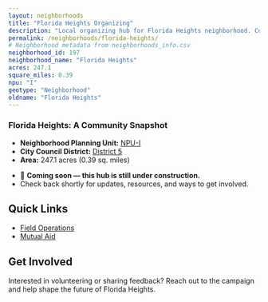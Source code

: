 ```yaml
---
layout: neighborhoods
title: "Florida Heights Organizing"
description: "Local organizing hub for Florida Heights neighborhood. Connect with field operations, mutual aid, and community organizing efforts."
permalink: /neighborhoods/florida-heights/
# Neighborhood metadata from neighborhoods_info.csv
neighborhood_id: 197
neighborhood_name: "Florida Heights"
acres: 247.1
square_miles: 0.39
npu: "I"
geotype: "Neighborhood"
oldname: "Florida Heights"
---
```


### **Florida Heights: A Community Snapshot**

  * **Neighborhood Planning Unit:** [NPU-I](https://www.atlantaga.gov/government/departments/city-planning/neighborhood-planning-units/neighborhood-and-npu-contacts)
  * **City Council District:** [District 5](https://citycouncil.atlantaga.gov/council-members)
  * **Area:** 247.1 acres (0.39 sq. miles)

- 🚧 **Coming soon — this hub is still under construction.**
- Check back shortly for updates, resources, and ways to get involved.

## Quick Links

- [Field Operations](./field-ops/)
- [Mutual Aid](./mutual-aid/)

## Get Involved

Interested in volunteering or sharing feedback? Reach out to the campaign and help shape the future of Florida Heights.
